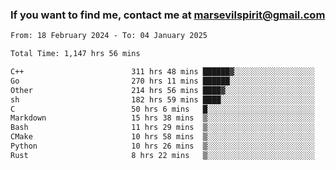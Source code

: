 ### If you want to find me, contact me at marsevilspirit@gmail.com

<!--
**marsevilspirit/marsevilspirit** is a ✨ _special_ ✨ repository because its `README.md` (this file) appears on your GitHub profile.

Here are some ideas to get you started:

- 🔭 I’m currently working on ...
- 🌱 I’m currently learning ...
- 👯 I’m looking to collaborate on ...
- 🤔 I’m looking for help with ...
- 💬 Ask me about ...
- 📫 How to reach me: ...
- 😄 Pronouns: ...
- ⚡ Fun fact: ...
-->
<!--START_SECTION:waka-->

```txt
From: 18 February 2024 - To: 04 January 2025

Total Time: 1,147 hrs 56 mins

C++                        311 hrs 48 mins ██████▓░░░░░░░░░░░░░░░░░░   27.16 %
Go                         270 hrs 11 mins ██████░░░░░░░░░░░░░░░░░░░   23.54 %
Other                      214 hrs 56 mins ████▓░░░░░░░░░░░░░░░░░░░░   18.72 %
sh                         182 hrs 59 mins ████░░░░░░░░░░░░░░░░░░░░░   15.94 %
C                          50 hrs 6 mins   █░░░░░░░░░░░░░░░░░░░░░░░░   04.37 %
Markdown                   15 hrs 38 mins  ▒░░░░░░░░░░░░░░░░░░░░░░░░   01.36 %
Bash                       11 hrs 29 mins  ▒░░░░░░░░░░░░░░░░░░░░░░░░   01.00 %
CMake                      10 hrs 58 mins  ▒░░░░░░░░░░░░░░░░░░░░░░░░   00.96 %
Python                     10 hrs 26 mins  ▒░░░░░░░░░░░░░░░░░░░░░░░░   00.91 %
Rust                       8 hrs 22 mins   ▒░░░░░░░░░░░░░░░░░░░░░░░░   00.73 %
```

<!--END_SECTION:waka-->
